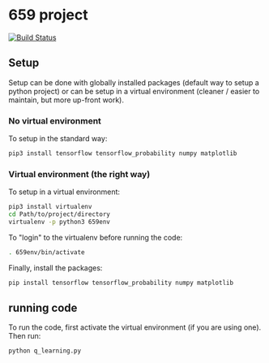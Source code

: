 # 659 project


[![Build Status](https://travis-ci.org/dchui1/659-project.svg?branch=master)](https://travis-ci.org/dchui1/659-project)


## Setup
Setup can be done with globally installed packages (default way to setup a python project) or can be setup in a virtual environment (cleaner / easier to maintain, but more up-front work).

### No virtual environment
To setup in the standard way:
```bash
pip3 install tensorflow tensorflow_probability numpy matplotlib
```

### Virtual environment (the right way)
To setup in a virtual environment:
```bash
pip3 install virtualenv
cd Path/to/project/directory
virtualenv -p python3 659env
```

To "login" to the virtualenv before running the code:
```bash
. 659env/bin/activate
```

Finally, install the packages:
```bash
pip install tensorflow tensorflow_probability numpy matplotlib
```

## running code
To run the code, first activate the virtual environment (if you are using one).
Then run:
```bash
python q_learning.py
```

